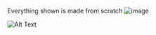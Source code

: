 Everything shown is made from scratch
![image](https://github.com/sammardell2005/Car-Game/assets/92951743/e0ff6e43-2330-4a29-9ca7-9e5b91a88cce)

![Alt Text](https://cdn.discordapp.com/attachments/1202800795527942198/1243184547403661423/Turning_Round_Corners.gif)
